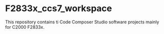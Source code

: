 # F2833x_ccs7_workspace #
This repository contains ti Code Composer Studio software projects mainly for C2000 F2833x.
